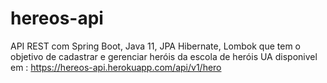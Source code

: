 # hereos-api
API REST com Spring Boot, Java 11, JPA Hibernate, Lombok que tem o objetivo de cadastrar e gerenciar heróis da escola de heróis UA disponivel em : https://hereos-api.herokuapp.com/api/v1/hero
